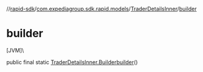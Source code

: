 //[rapid-sdk](../../../index.md)/[com.expediagroup.sdk.rapid.models](../index.md)/[TraderDetailsInner](index.md)/[builder](builder.md)

# builder

[JVM]\

public final static [TraderDetailsInner.Builder](-builder/index.md)[builder](builder.md)()
